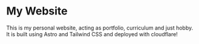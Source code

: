 # My Website
This is my personal website, acting as portfolio, curriculum and just hobby. It is built using Astro and Tailwind CSS and deployed with cloudflare!
